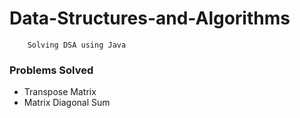 # Data-Structures-and-Algorithms

```
    Solving DSA using Java
```

### Problems Solved

- Transpose Matrix
- Matrix Diagonal Sum